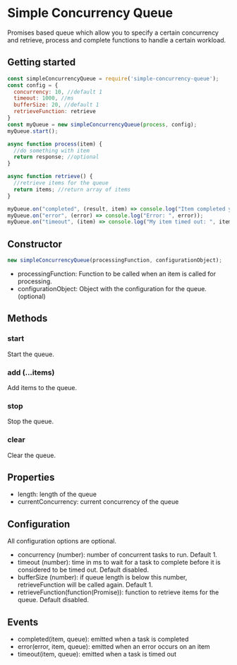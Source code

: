 # Simple Concurrency Queue
Promises based queue which allow you to specify a certain concurrency and retrieve, process and complete functions to handle a certain workload.

## Getting started
```javascript
const simpleConcurrencyQueue = require('simple-concurrency-queue');
const config = {
  concurrency: 10, //default 1
  timeout: 1000, //ms
  bufferSize: 20, //default 1
  retrieveFunction: retrieve
}
const myQueue = new simpleConcurrencyQueue(process, config);
myQueue.start();

async function process(item) {
  //do something with item
  return response; //optional
}

async function retrieve() {
  //retrieve items for the queue
  return items; //return array of items
}

myQueue.on("completed", (result, item) => console.log("Item completed yay:", result, item));
myQueue.on("error", (error) => console.log("Error: ", error));
myQueue.on("timeout", (item) => console.log("My item timed out: ", item));
```

## Constructor
```javascript
new simpleConcurrencyQueue(processingFunction, configurationObject);
```
  * processingFunction: Function to be called when an item is called for processing.
  * configurationObject: Object with the configuration for the queue. (optional)

## Methods
### start
Start the queue.
### add (...items)
Add items to the queue.
### stop
Stop the queue.
### clear
Clear the queue.

## Properties
  * length: length of the queue
  * currentConcurrency: current concurrency of the queue

## Configuration
All configuration options are optional.
  * concurrency (number): number of concurrent tasks to run. Default 1.
  * timeout (number): time in ms to wait for a task to complete before it is considered to be timed out. Default disabled.
  * bufferSize (number): if queue length is below this number, retrieveFunction will be called again. Default 1.
  * retrieveFunction(function(Promise)): function to retrieve items for the queue. Default disabled.

## Events
  * completed(item, queue): emitted when a task is completed
  * error(error, item, queue): emitted when an error occurs on an item
  * timeout(item, queue): emitted when a task is timed out